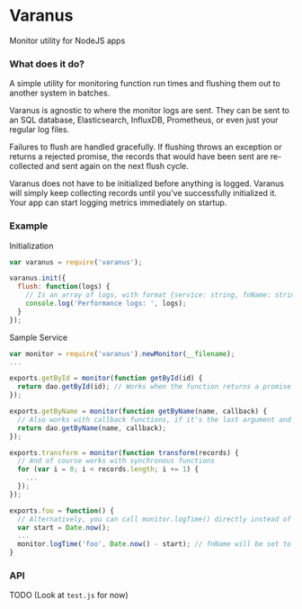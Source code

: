 # Varanus
Monitor utility for NodeJS apps

### What does it do?
A simple utility for monitoring function run times and flushing them out to another system in batches.

Varanus is agnostic to where the monitor logs are sent. They can be sent to an SQL database, Elasticsearch, InfluxDB, Prometheus, or even just your regular log files.

Failures to flush are handled gracefully. If flushing throws an exception or returns a rejected promise, the records that would have been sent are re-collected and sent again on the next flush cycle. 

Varanus does not have to be initialized before anything is logged. Varanus will simply keep collecting records until you've successfully initialized it. Your app can start logging metrics immediately on startup.

### Example

Initialization
```js
var varanus = require('varanus');

varanus.init({
  flush: function(logs) {
    // Is an array of logs, with format {service: string, fnName: string, time: integer (ms), created: Date}
    console.log('Performance logs: ', logs);
  }
});
```

Sample Service
```js
var monitor = require('varanus').newMonitor(__filename);
...

exports.getById = monitor(function getById(id) {
  return dao.getById(id); // Works when the function returns a promise
});

exports.getByName = monitor(function getByName(name, callback) {
  // Also works with callback functions, if it's the last argument and follows (err, result) style
  return dao.getByName(name, callback);
});

exports.transform = monitor(function transform(records) {
  // And of course works with synchronous functions
  for (var i = 0; i < records.length; i += 1) {
    ...
  });
});

exports.foo = function() {
  // Alternatively, you can call monitor.logTime() directly instead of wrapping a function
  var start = Date.now();
  ...
  monitor.logTime('foo', Date.now() - start); // fnName will be set to 'foo'
}
```

### API
TODO (Look at `test.js` for now)

